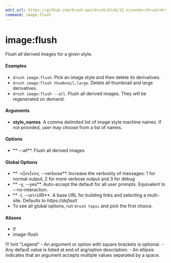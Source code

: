 ```yaml
---
edit_url: https://github.com/drush-ops/drush/blob/12.x/vendor/drush/drush/src/Commands/core/ImageCommands.php
command: image:flush
---
```

# image:flush

Flush all derived images for a given style.

#### Examples

- <code>drush image:flush</code>. Pick an image style and then delete its derivatives.
- <code>drush image:flush thumbnail,large</code>. Delete all thumbnail and large derivatives.
- <code>drush image:flush --all</code>. Flush all derived images. They will be regenerated on demand.

#### Arguments

- **style_names**. A comma delimited list of image style machine names. If not provided, user may choose from a list of names.

#### Options

- ** --all**. Flush all derived images

#### Global Options

- ** -v|vv|vvv, --verbose**. Increase the verbosity of messages: 1 for normal output, 2 for more verbose output and 3 for debug
- ** -y, --yes**. Auto-accept the default for all user prompts. Equivalent to --no-interaction.
- ** -l, --uri=URI**. A base URL for building links and selecting a multi-site. Defaults to *https://default*.
- To see all global options, run <code>drush topic</code> and pick the first choice.

#### Aliases

- if
- image-flush

!!! hint "Legend"
    - An argument or option with square brackets is optional.
    - Any default value is listed at end of arg/option description.
    - An ellipsis indicates that an argument accepts multiple values separated by a space.